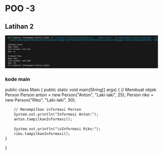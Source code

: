 # POO -3

## Latihan 2
![img](Screenshot/latihan2.png)

### kode main
public class Main {
    public static void main(String[] args) {
        // Membuat objek Person
        Person anton = new Person("Anton", "Laki-laki", 25);
        Person riko = new Person("Riko", "Laki-laki", 30);

        // Menampilkan informasi Person
        System.out.println("Informasi Anton:");
        anton.tampilkanInformasi();

        System.out.println("\nInformasi Riko:");
        riko.tampilkanInformasi();
    }
}
